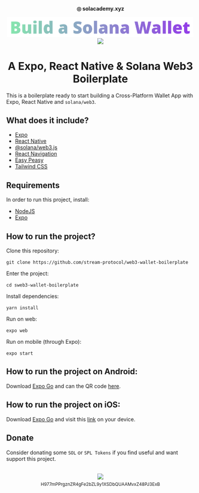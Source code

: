 <p align="center">
  <strong>◎ solacademy.xyz</strong>
</p>
<p align="center">
  <img src="./assets/images/build-a-solana-wallet-app.png" width="500" />
  <br />
  <img src="https://www.solacademy.xyz/_next/image?url=%2Fcross-platform-solana-wallet-app.png&w=640&q=75" width="400" />
</p>

<h1 align="center">A Expo, React Native & Solana Web3 Boilerplate</h1>

This is a boilerplate ready to start building a Cross-Platform Wallet App with Expo, React Native and `solana/web3`.

## What does it include?

- [Expo](https://expo.dev/)
- [React Native](https://reactnative.dev/)
- [@solana/web3.js](https://solana-labs.github.io/solana-web3.js/)
- [React Navigation](https://reactnavigation.org/)
- [Easy Peasy](https://easy-peasy.vercel.app/)
- [Tailwind CSS](https://tailwindcss.com/)

## Requirements

In order to run this project, install:

- [NodeJS](https://nodejs.org/)
- [Expo](https://expo.dev/)


## How to run the project?

Clone this repository:

```
git clone https://github.com/stream-protocol/web3-wallet-boilerplate
```

Enter the project:

```
cd sweb3-wallet-boilerplate
```

Install dependencies:

```
yarn install
```

Run on web:

```
expo web
```

Run on mobile (through Expo):

```
expo start
```

## How to run the project on Android:

Download [Expo Go](https://play.google.com/store/apps/details?id=host.exp.exponent&referrer=www) and can the QR code [here](https://expo.dev/).

## How to run the project on iOS:

Download [Expo Go](https://apps.apple.com/app/apple-store/id982107779) and visit this [link](exp://exp.host/?release-channel=default) on your device.


## Donate

Consider donating some `SOL` or `SPL Tokens` if you find useful and want support this project.


<p align="center">
  <br />
  <img src="https://www.streampay.app/_next/image?url=%2Fqrcode.svg&w=256&q=75" width="100" />
  <br />
  <small>H977mPPrgznZR4gFe2bZL9y1XSDbQUAAMvxZ48PJ3ExB</small>
</p>
